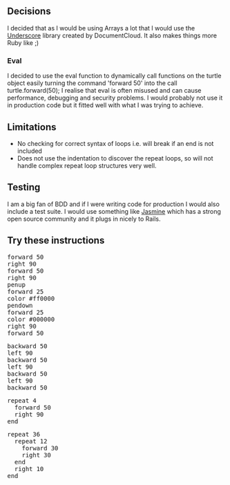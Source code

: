 ## Decisions

I decided that as I would be using Arrays a lot that I would use the [Underscore](http://documentcloud.github.com/underscore/) library created by DocumentCloud. It also makes things more Ruby like ;)

### Eval
I decided to use the eval function to dynamically call functions on the turtle object easily turning the command 'forward 50' into the call turtle.forward(50); I realise that eval is often misused and can cause performance, debugging and security problems. I would probably not use it in production code but it fitted well with what I was trying to achieve.

## Limitations

* No checking for correct syntax of loops i.e. will break if an end is not included
* Does not use the indentation to discover the repeat loops, so will not handle complex repeat loop structures very well.

## Testing

I am a big fan of BDD and if I were writing code for production I would also include a test suite. I would use something like [Jasmine](https://github.com/pivotal/jasmine) which has a strong open source community and it plugs in nicely to Rails.


## Try these instructions

<pre>
forward 50
right 90
forward 50
right 90
penup
forward 25
color #ff0000
pendown
forward 25
color #000000
right 90
forward 50
</pre>
    
<pre>
backward 50
left 90
backward 50
left 90
backward 50
left 90
backward 50
</pre>
      
<pre>
repeat 4
  forward 50
  right 90
end
</pre>

<pre>
repeat 36
  repeat 12
    forward 30
    right 30
  end
  right 10
end
</pre>